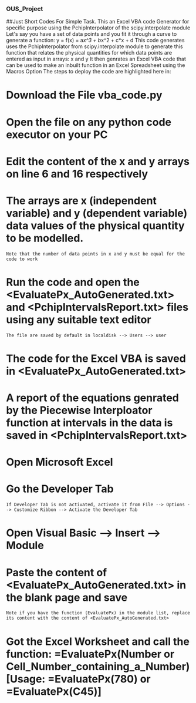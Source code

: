### OUS_Project
  ##Just Short Codes For Simple Task. This an Excel VBA code Generator for specific purpose using the PchipInterpolator of the scipy.interpolate module
Let's say you have a set of data points and you fit it through a curve to generate a function: y = f(x) = a*x^3 + b*x^2 + c*x + d
This code generates uses the PchipInterpolator from scipy.interpolate module to generate this function that relates the physical quantities for which data points
      are entered as input in arrays: x and y
It then genrates an Excel VBA code that can be used to make an inbuilt function in an Excel Spreadsheet using the Macros Option
The steps to deploy the code are highlighted here in:

# Download the File vba_code.py
# Open the file on any python code executor on your PC
# Edit the content of the x and y arrays on line 6 and 16 respectively
# The arrays are x (independent variable) and y (dependent variable) data values of the physical quantity to be modelled.
    Note that the number of data points in x and y must be equal for the code to work
# Run the code and open the <EvaluatePx_AutoGenerated.txt> and <PchipIntervalsReport.txt> files using any suitable text editor
    The file are saved by default in localdisk --> Users --> user
# The code for the Excel VBA is saved in <EvaluatePx_AutoGenerated.txt>
# A report of the equations genrated by the Piecewise Interploator function at intervals in the data  is saved in <PchipIntervalsReport.txt>

# Open Microsoft Excel
# Go the Developer Tab
    If Developer Tab is not activated, activate it from File --> Options --> Customize Ribbon --> Activate the Developer Tab
# Open Visual Basic --> Insert --> Module
# Paste the content of <EvaluatePx_AutoGenerated.txt> in the blank page and save
    Note if you have the function (EvaluatePx) in the module list, replace its content with the content of <EvaluatePx_AutoGenerated.txt>
# Got the Excel Worksheet and call the function: =EvaluatePx(Number or Cell_Number_containing_a_Number) [Usage: =EvaluatePx(780) or =EvaluatePx(C45)]
